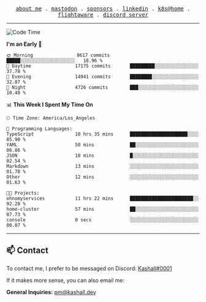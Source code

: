 <p align="center">
  <samp>
    <a href="https://jordanjones.org/">about me</a> .
    <a rel="me" href="https://mastodon.social/@kashall">mastodon</a> .
    <a href="https://github.com/sponsors/kashalls">sponsors</a> .
    <a href="https://linkedin.com/in/jordpjones">linkedin</a> .
    <a href="https://github.com/kashalls/home-cluster">k8s@home</a> .
    <a href="https://flightaware.com/adsb/stats/user/kashalls">flightaware</a> .
    <a href="https://discord.gg/V2WrCfqba9">discord server</a>
  </samp>
</p>

---

<!--START_SECTION:waka-->
![Code Time](http://img.shields.io/badge/Code%20Time-1%2C767%20hrs%2056%20mins-blue)

**I'm an Early 🐤** 

```text
🌞 Morning                8617 commits        █████░░░░░░░░░░░░░░░░░░░░   18.96 % 
🌆 Daytime                17175 commits       █████████░░░░░░░░░░░░░░░░   37.78 % 
🌃 Evening                14941 commits       ████████░░░░░░░░░░░░░░░░░   32.87 % 
🌙 Night                  4726 commits        ███░░░░░░░░░░░░░░░░░░░░░░   10.40 % 
```


📊 **This Week I Spent My Time On** 

```text
🕑︎ Time Zone: America/Los_Angeles

💬 Programming Languages: 
TypeScript               10 hrs 35 mins      █████████████████████░░░░   85.90 % 
YAML                     50 mins             ██░░░░░░░░░░░░░░░░░░░░░░░   06.86 % 
JSON                     18 mins             █░░░░░░░░░░░░░░░░░░░░░░░░   02.54 % 
Markdown                 13 mins             ░░░░░░░░░░░░░░░░░░░░░░░░░   01.78 % 
Other                    12 mins             ░░░░░░░░░░░░░░░░░░░░░░░░░   01.63 % 

🐱‍💻 Projects: 
ohnomyservices           11 hrs 22 mins      ███████████████████████░░   92.20 % 
home-cluster             57 mins             ██░░░░░░░░░░░░░░░░░░░░░░░   07.73 % 
console                  0 secs              ░░░░░░░░░░░░░░░░░░░░░░░░░   00.07 % 
```


<!--END_SECTION:waka-->

---

## 📫 Contact

To contact me, I prefer to be messaged on Discord:  [Kashall#0001](https://discord.com/users/201077739589992448)

If it makes more sense, you can also email me:

**General Inquiries:** pm@kashall.dev  
